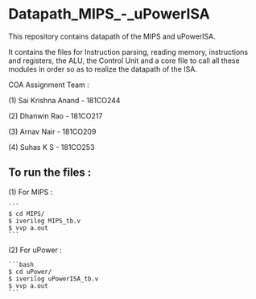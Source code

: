 # Datapath_MIPS_-_uPowerISA
This repository contains datapath of the MIPS and uPowerISA.

It contains the files for Instruction parsing, reading memory, instructions and registers, the ALU, the Control Unit and a core file to call all these modules in order so as to realize the datapath of the ISA.

COA Assignment Team : 

(1) Sai Krishna Anand - 181CO244

(2) Dhanwin Rao       - 181CO217

(3) Arnav Nair        - 181CO209

(4) Suhas K S         - 181CO253


## To run the files : 

(1) For MIPS : 

    ```
    $ cd MIPS/
    $ iverilog MIPS_tb.v
    $ vvp a.out
    ```

(2) For uPower : 

    ```bash
    $ cd uPower/
    $ iverilog uPowerISA_tb.v
    $ vvp a.out
    ```
